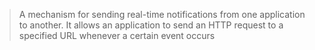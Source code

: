 > A mechanism for sending real-time notifications from one application to another. It allows an application to send an HTTP request to a specified URL whenever a certain event occurs